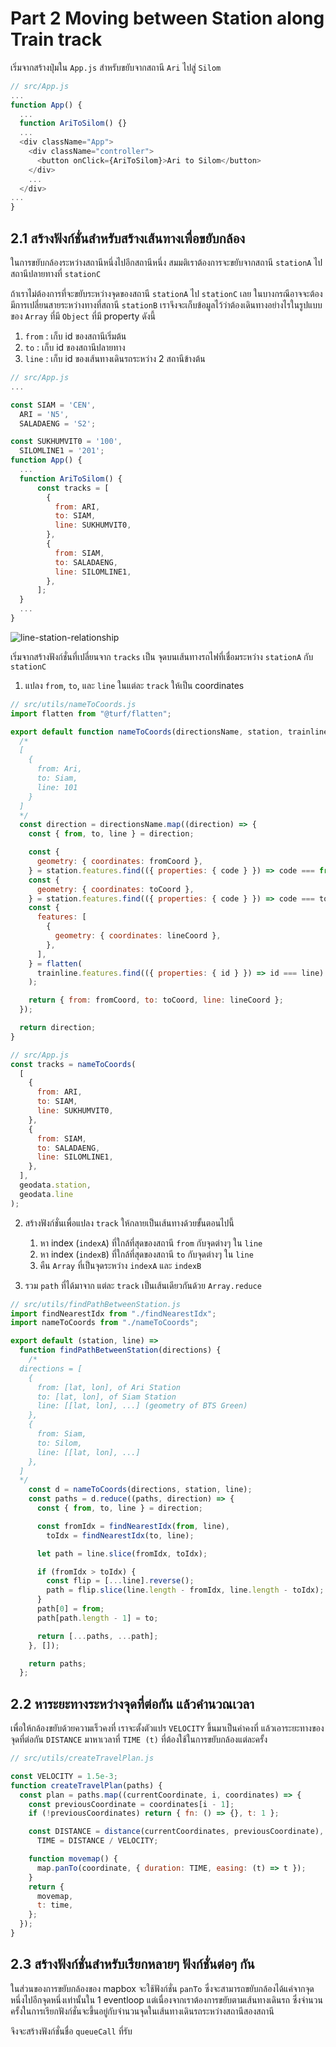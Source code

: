 # Part 2 Moving between Station along Train track

เริ่มจากสร้างปุ่มใน `App.js` สำหรับขยับจากสถานี `Ari` ไปสู่ `Silom`

```javascript
// src/App.js
...
function App() {
  ...
  function AriToSilom() {}
  ...
  <div className="App">
    <div className="controller">
      <button onClick={AriToSilom}>Ari to Silom</button>
    </div>
    ...
  </div>
...
}
```

## 2.1 สร้างฟังก์ชั่นสำหรับสร้างเส้นทางเพื่อขยับกล้อง

ในการขยับกล้องระหว่างสถานีหนึ่งไปอีกสถานีหนึ่ง สมมติเราต้องการจะขยับจากสถานี `stationA` ไปสถานีปลายทางที่ `stationC`

ถ้าเราไม่ต้องการที่จะขยับระหว่างจุดของสถานี `stationA` ไป `stationC` เลย ในบางกรณีอาจจะต้องมีการเปลี่ยนสายระหว่างทางที่สถานี `stationB` เราจึงจะเก็บข้อมูลไว้ว่าต้องเดินทางอย่างไรในรูปแบบของ `Array` ที่มี `Object` ที่มี property ดังนี้

1. `from` : เก็บ id ของสถานีเริ่มต้น
2. `to` : เก็บ id ของสถานีปลายทาง
3. `line` : เก็บ id ของเส้นทางเดินรถระหว่าง 2 สถานีข้างต้น

```javascript
// src/App.js
...

const SIAM = 'CEN',
  ARI = 'N5',
  SALADAENG = 'S2';

const SUKHUMVIT0 = '100',
  SILOMLINE1 = '201';
function App() {
  ...
  function AriToSilom() {
      const tracks = [
        {
          from: ARI,
          to: SIAM,
          line: SUKHUMVIT0,
        },
        {
          from: SIAM,
          to: SALADAENG,
          line: SILOMLINE1,
        },
      ];
  }
  ...
}
```

![line-station-relationship](./line-station.jpg)

เริ่มจากสร้างฟังก์ชั่นที่เปลี่ยนจาก `tracks` เป็น จุดบนเส้นทางรถไฟที่เชื่อมระหว่าง `stationA` กับ `stationC`

1. แปลง `from`, `to`, และ `line` ในแต่ละ `track` ให้เป็น coordinates

```javascript
// src/utils/nameToCoords.js
import flatten from "@turf/flatten";

export default function nameToCoords(directionsName, station, trainline) {
  /*
  [
    {
      from: Ari,
      to: Siam,
      line: 101
    }
  ]
  */
  const direction = directionsName.map((direction) => {
    const { from, to, line } = direction;

    const {
      geometry: { coordinates: fromCoord },
    } = station.features.find(({ properties: { code } }) => code === from);
    const {
      geometry: { coordinates: toCoord },
    } = station.features.find(({ properties: { code } }) => code === to);
    const {
      features: [
        {
          geometry: { coordinates: lineCoord },
        },
      ],
    } = flatten(
      trainline.features.find(({ properties: { id } }) => id === line)
    );

    return { from: fromCoord, to: toCoord, line: lineCoord };
  });

  return direction;
}

// src/App.js
const tracks = nameToCoords(
  [
    {
      from: ARI,
      to: SIAM,
      line: SUKHUMVIT0,
    },
    {
      from: SIAM,
      to: SALADAENG,
      line: SILOMLINE1,
    },
  ],
  geodata.station,
  geodata.line
);
```

2. สร้างฟังก์ชั่นเพื่อแปลง `track` ให้กลายเป็นเส้นทางด้วยขั้นตอนไปนี้

   1. หา index (`indexA`) ที่ใกล้ที่สุดของสถานี `from` กับจุดต่างๆ ใน `line`
   2. หา index (`indexB`) ที่ใกล้ที่สุดของสถานี `to` กับจุดต่างๆ ใน `line`
   3. คืน `Array` ที่เป็นจุดระหว่าง `indexA` และ `indexB`

3. รวม `path` ที่ได้มาจาก แต่ละ `track` เป็นเส้นเดียวกันด้วย `Array.reduce`

```javascript
// src/utils/findPathBetweenStation.js
import findNearestIdx from "./findNearestIdx";
import nameToCoords from "./nameToCoords";

export default (station, line) =>
  function findPathBetweenStation(directions) {
    /*
  directions = [
    {
      from: [lat, lon], of Ari Station
      to: [lat, lon], of Siam Station
      line: [[lat, lon], ...] (geometry of BTS Green)
    },
    {
      from: Siam,
      to: Silom,
      line: [[lat, lon], ...]
    },
  ]
  */
    const d = nameToCoords(directions, station, line);
    const paths = d.reduce((paths, direction) => {
      const { from, to, line } = direction;

      const fromIdx = findNearestIdx(from, line),
        toIdx = findNearestIdx(to, line);

      let path = line.slice(fromIdx, toIdx);

      if (fromIdx > toIdx) {
        const flip = [...line].reverse();
        path = flip.slice(line.length - fromIdx, line.length - toIdx);
      }
      path[0] = from;
      path[path.length - 1] = to;

      return [...paths, ...path];
    }, []);

    return paths;
  };
```

## 2.2 หาระยะทางระหว่างจุดที่ต่อกัน แล้วคำนวณเวลา

เพื่อให้กล้องขยับด้วยความเร็วคงที่ เราจะตั้งตัวแปร `VELOCITY` ขึ้นมาเป็นค่าคงที่ แล้วเอาระยะทางของจุดที่ต่อกัน `DISTANCE` มาหาเวลาที่ `TIME (t)` ที่ต้องใช้ในการขยับกล้องแต่ละครั้ง

```javascript
// src/utils/createTravelPlan.js

const VELOCITY = 1.5e-3;
function createTravelPlan(paths) {
  const plan = paths.map((currentCoordinate, i, coordinates) => {
    const previousCoordinate = coordinates[i - 1];
    if (!previousCoordinates) return { fn: () => {}, t: 1 };

    const DISTANCE = distance(currentCoordinates, previousCoordinate),
      TIME = DISTANCE / VELOCITY;

    function movemap() {
      map.panTo(coordinate, { duration: TIME, easing: (t) => t });
    }
    return {
      movemap,
      t: time,
    };
  });
}
```

## 2.3 สร้างฟังก์ชั่นสำหรับเรียกหลายๆ ฟังก์ชั่นต่อๆ กัน

ในส่วนของการขยับกล้องของ mapbox จะใช้ฟังก์ชั่น `panTo` ซึ่งจะสามารถขยับกล้องได้แค่จากจุดหนึ่งไปอีกจุดหนึ่งเท่านั้นใน 1 eventloop แต่เนื่องจากเราต้องการขยับตามเส้นทางเดินรถ ซึ่งจำนวนครั้งในการเรียกฟังก์ชั่นจะขึ้นอยู่กับจำนวนจุดในเส้นทางเดินรถระหว่างสถานีสองสถานี

จึงจะสร้างฟังก์ชั่นชื่อ `queueCall` ที่รับ
